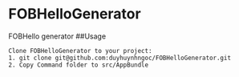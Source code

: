 # FOBHelloGenerator
FOBHello generator
##Usage
```
Clone FOBHelloGenerator to your project:
1. git clone git@github.com:duyhuynhngoc/FOBHelloGenerator.git
2. Copy Command folder to src/AppBundle
```
